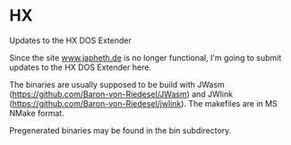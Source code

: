 # HX
Updates to the HX DOS Extender

Since the site www.japheth.de is no longer functional, I'm going to submit updates to the HX DOS Extender here.

The binaries are usually supposed to be build with JWasm (https://github.com/Baron-von-Riedesel/JWasm) and JWlink (https://github.com/Baron-von-Riedesel/jwlink). The makefiles are in MS NMake format.

Pregenerated binaries may be found in the bin subdirectory.
